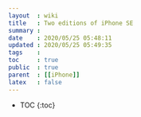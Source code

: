 ```yaml
---
layout  : wiki
title   : Two editions of iPhone SE
summary : 
date    : 2020/05/25 05:48:11
updated : 2020/05/25 05:49:35
tags    : 
toc     : true
public  : true
parent  : [[iPhone]]
latex   : false
---
```

* TOC
{:toc}

# 
